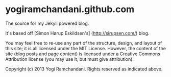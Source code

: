 yogiramchandani.github.com
==========================

The source for my Jekyll powered blog.

It's based off [Simon Hørup Eskildsen's] (http://sirupsen.com/) blog.

You may feel free to re-use any part of the structure, design, and layout of this site; it is all licensed under the MIT License. However, the content of the site (blog posts and page content) is licensed under a Creative Commons Attribution license (you may use it, but must give attribution).

Copyright (c) 2013 Yogi Ramchandani. Rights reserved as indicated above.
